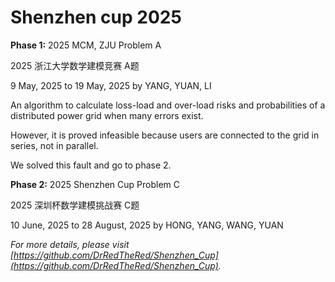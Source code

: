 # Shenzhen cup 2025
**Phase 1:** 2025 MCM, ZJU Problem A

2025 浙江大学数学建模竞赛 A题

9 May, 2025 to 19 May, 2025 by YANG, YUAN, LI

An algorithm to calculate loss-load and over-load risks and probabilities of a distributed power grid when many errors exist.

However, it is proved infeasible because users are connected to the grid in series, not in parallel.

We solved this fault and go to phase 2.

**Phase 2:** 2025 Shenzhen Cup Problem C

2025 深圳杯数学建模挑战赛 C题

10 June, 2025 to 28 August, 2025 by HONG, YANG, WANG, YUAN

*For more details, please visit [https://github.com/DrRedTheRed/Shenzhen_Cup](https://github.com/DrRedTheRed/Shenzhen_Cup).*
